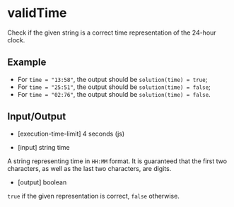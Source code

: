# validTime

Check if the given string is a correct time representation of the 24-hour clock.

## Example

- For `time = "13:58"`, the output should be
`solution(time) = true`;
- For `time = "25:51"`, the output should be
`solution(time) = false`;
- For `time = "02:76"`, the output should be
`solution(time) = false`.

## Input/Output

- [execution-time-limit] 4 seconds (js)

- [input] string time

A string representing time in `HH:MM` format. It is guaranteed that the first two characters, as well as the last two characters, are digits.

- [output] boolean

`true` if the given representation is correct, `false` otherwise.
